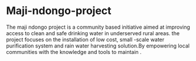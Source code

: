 # Maji-ndongo-project
The maji ndongo project is a community based initiative aimed at improving access to clean and safe drinking water in underserved rural areas. the project focuses on the installation of low cost, small -scale water purification system and rain water harvesting solution.By empowering local communities with the knowledge and tools to maintain .
